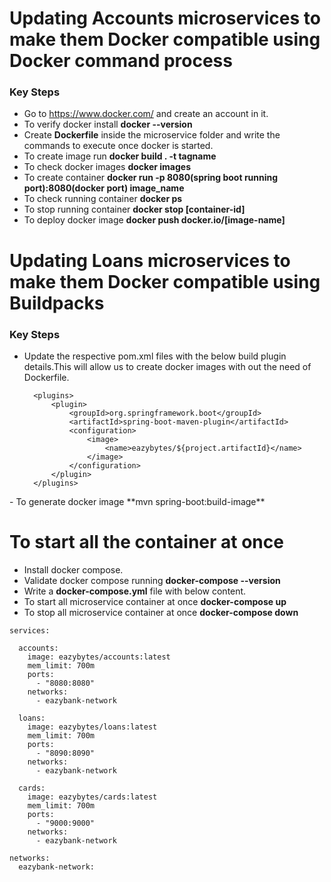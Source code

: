 # Updating Accounts microservices to make them Docker compatible using Docker command process #
### Key Steps ### 
- Go to https://www.docker.com/ and create an account in it.
- To verify docker install **docker --version**
- Create **Dockerfile** inside the microservice folder and write the commands to execute once docker is started.
- To create image run **docker build . -t tagname**
- To check docker images **docker images**
- To create container **docker run -p 8080(spring boot running port):8080(docker port) image_name**
- To check running container **docker ps**
- To stop running container **docker stop [container-id]**
- To deploy docker image **docker push docker.io/[image-name]** 

# Updating Loans microservices to make them Docker compatible using Buildpacks #
### Key Steps ###
- Update the respective pom.xml files with the below build plugin details.This will allow us to create docker images with out the need of Dockerfile.
  ```<build>
	<plugins>
		<plugin>
			<groupId>org.springframework.boot</groupId>
			<artifactId>spring-boot-maven-plugin</artifactId>
			<configuration>
				<image>
					<name>eazybytes/${project.artifactId}</name>
				</image>
			</configuration>
		</plugin>
	</plugins>
</build> 
- To generate docker image **mvn spring-boot:build-image**

# To start all the container at once #
- Install docker compose.
- Validate docker compose running **docker-compose --version**
- Write a **docker-compose.yml** file with below content.
- To start all microservice container at once **docker-compose up**
- To stop all microservice container at once **docker-compose down**
``` version: "3.8"
services:

  accounts:
    image: eazybytes/accounts:latest
    mem_limit: 700m
    ports:
      - "8080:8080"
    networks:
      - eazybank-network
    
  loans:
    image: eazybytes/loans:latest
    mem_limit: 700m
    ports:
      - "8090:8090"
    networks:
      - eazybank-network
    
  cards:
    image: eazybytes/cards:latest
    mem_limit: 700m
    ports:
      - "9000:9000"
    networks:
      - eazybank-network
    
networks:
  eazybank-network:  


